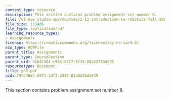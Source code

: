 ```yaml
---
content_type: resource
description: This section contains problem assignment set number 8.
file: /ol-ocw-studio-app/courses/2-12-introduction-to-robotics-fall-2005/795b48d5d9f133f3244401a8d3bda649_ps8.pdf
file_size: 133486
file_type: application/pdf
learning_resource_types:
- Assignments
license: https://creativecommons.org/licenses/by-nc-sa/4.0/
ocw_type: OCWFile
parent_title: Assignments
parent_type: CourseSection
parent_uid: c1b3f464-e564-d4f7-8f33-88e237134695
resourcetype: Document
title: ps8.pdf
uid: 795b48d5-d9f1-33f3-2444-01a8d3bda649
---
```

This section contains problem assignment set number 8.